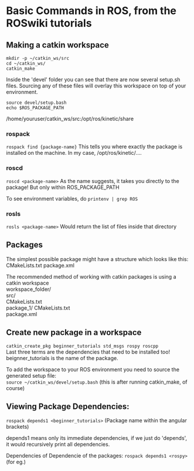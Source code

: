 # Basic Commands in ROS, from the ROSwiki tutorials 

## Making a catkin workspace

`mkdir -p ~/catkin_ws/src`\
`cd ~/catkin_ws/`\
`catkin_make`

Inside the 'devel' folder you can see that there are now several setup.sh files. 
Sourcing any of these files will overlay this workspace on top of your environment. 
 	
`source devel/setup.bash`\
`echo $ROS_PACKAGE_PATH`

/home/youruser/catkin_ws/src:/opt/ros/kinetic/share

### rospack
`rospack find {package-name}`
This tells you where exactly the package is installed on the machine. 
In my case, /opt/ros/kinetic/....

### roscd 
`roscd <package-name>`
As the name suggests, it takes you directly to the package! But only within ROS_PACKAGE_PATH

To see environment variables, do 
`printenv | grep ROS`

### rosls
`rosls <package-name>`
Would return the list of files inside that directory 

## Packages

The simplest possible package might have a structure which looks like this:
CMakeLists.txt
package.xml

The recommended method of working with catkin packages is using a catkin workspace\
workspace_folder/        
	src/                   
		CMakeLists.txt       
	package_1/
		CMakeLists.txt     
		package.xml  

## Create new package in a workspace
`catkin_create_pkg beginner_tutorials std_msgs rospy roscpp`\
Last three terms are the dependencies that need to be installed too! beignner_tutorials is the name of the package. 

To add the workspace to your ROS environment you need to source the generated setup file:\
`source ~/catkin_ws/devel/setup.bash` 
(this is after running catkin_make, of course)

## Viewing Package Dependencies:
`rospack depends1 <beginner_tutorials>`
(Package name within the angular brackets)
	
depends1 means only its immediate dependencies, if we just do 'depends', it would recursively print all dependencies. 

Dependencies of Dependencie of the packages:
`rospack depends1 <rospy>` (for eg.)







 
